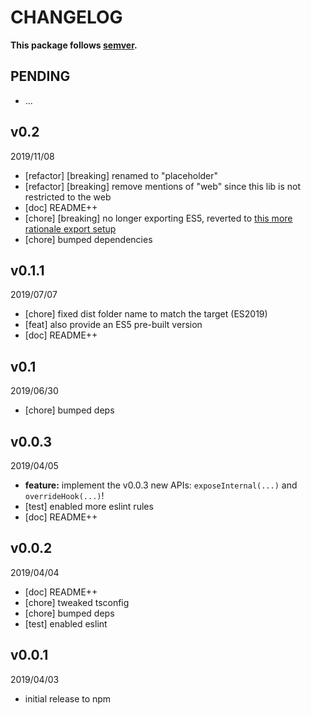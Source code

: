 # CHANGELOG
**This package follows [semver](https://semver.org/).**

## PENDING
* ...

## v0.2
2019/11/08
* [refactor] [breaking] renamed to "placeholder"
* [refactor] [breaking] remove mentions of "web" since this lib is not restricted to the web
* [doc] README++
* [chore] [breaking] no longer exporting ES5, reverted to [this more rationale export setup](../../CONTRIBUTING/module-exports.md)
* [chore] bumped dependencies

## v0.1.1
2019/07/07
* [chore] fixed dist folder name to match the target (ES2019)
* [feat] also provide an ES5 pre-built version
* [doc] README++

## v0.1
2019/06/30
* [chore] bumped deps

## v0.0.3
2019/04/05
* **feature:** implement the v0.0.3 new APIs: `exposeInternal(...)` and `overrideHook(...)`!
* [test] enabled more eslint rules
* [doc] README++

## v0.0.2
2019/04/04
* [doc] README++
* [chore] tweaked tsconfig
* [chore] bumped deps
* [test] enabled eslint

## v0.0.1
2019/04/03
* initial release to npm
